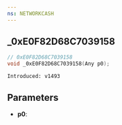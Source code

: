 ```yaml
---
ns: NETWORKCASH
---
```

## _0xE0F82D68C7039158

```c
// 0xE0F82D68C7039158
void _0xE0F82D68C7039158(Any p0);
```

```
Introduced: v1493
```

## Parameters
* **p0**:

